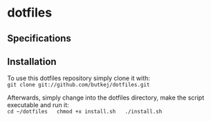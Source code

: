 # dotfiles
## Specifications
## Installation
To use this dotfiles repository simply clone it with:  
   `git clone git://github.com/butkej/dotfiles.git`  

Afterwards, simply change into the dotfiles directory, make the script executable and run it:  
    ```
	cd ~/dotfiles  
	chmod +x install.sh  
	./install.sh   
    ```
